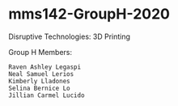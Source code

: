 # mms142-GroupH-2020
 Disruptive Technologies: 3D Printing
 
Group H Members:

	Raven Ashley Legaspi
	Neal Samuel Lerios
	Kimberly Lladones
	Selina Bernice Lo
	Jillian Carmel Lucido
